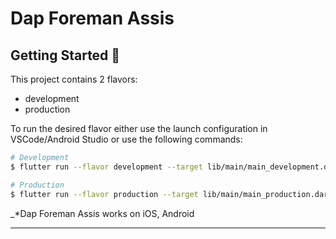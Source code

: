# Dap Foreman Assis

## Getting Started 🚀

This project contains 2 flavors:

- development
- production

To run the desired flavor either use the launch configuration in VSCode/Android Studio or use the following commands:

```sh
# Development
$ flutter run --flavor development --target lib/main/main_development.dart

# Production
$ flutter run --flavor production --target lib/main/main_production.dart
```

_\*Dap Foreman Assis works on iOS, Android

---
